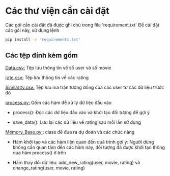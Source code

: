 # Các thư viện cần cài đặt

Các gói cần cài đặt đã được ghi chú trong file 'requirement.txt'
Để cài đặt các gói này, sử dụng lệnh

```bash
pip install -r 'requirements.txt'
```

## Các tệp đính kèm gồm

[Data.csv:](Data.csv) Tệp lưu thông tin về số user và số movie

[rate.csv:](rate.csv) Tệp lưu thông tin về các rating

[Similarity.csv:](Similarity.csv) Tệp lưu ma trận tương đồng của các user từ các dữ liệu trước đó

[process.py:](process.py) Gồm các hàm để xử lý dữ liệu đầu vào

- process(): Đọc các dữ liệu đầu vào và khởi tạo đối tượng để gợi ý

- save_data(): Lưu lại các dữ liệu về rating sau mỗi lần sử dụng

[Memory_Base.py:](Memory_Base.py): class để đưa ra dự đoán và các chức năng

- Hàm khởi tạo và các hàm liên quan đến quá trình gợi ý: Người dùng không cần quan tâm đến các hàm này, đối tượng đã được khởi tạo thông qua hàm process() ở trên

- Hàm thay đổi dữ liệu: add_new_rating(user, movie, rating) và change_rating(user, movie, rating)

